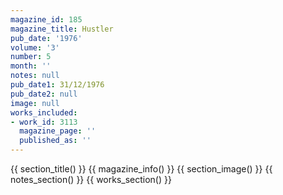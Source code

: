 ```yaml
---
magazine_id: 185
magazine_title: Hustler
pub_date: '1976'
volume: '3'
number: 5
month: ''
notes: null
pub_date1: 31/12/1976
pub_date2: null
image: null
works_included:
- work_id: 3113
  magazine_page: ''
  published_as: ''
---
```


{{ section_title() }}
{{ magazine_info() }}
{{ section_image() }}
{{ notes_section() }}
{{ works_section() }}
